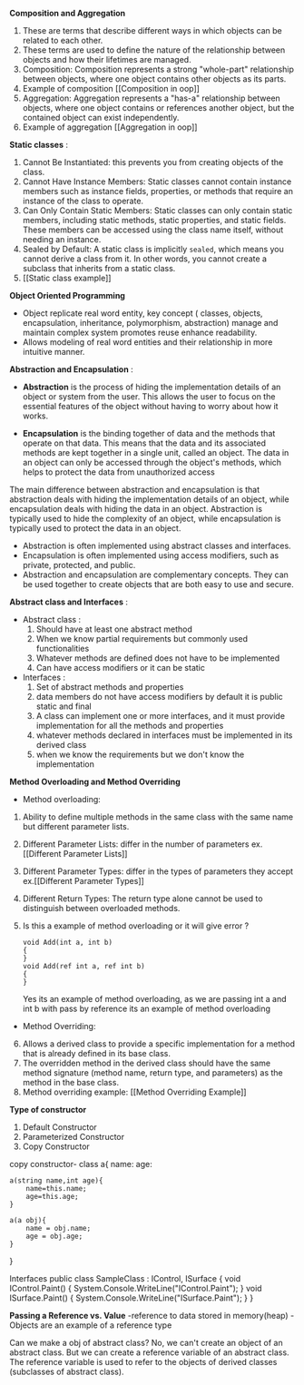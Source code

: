 **Composition and Aggregation**
1. These are terms that describe different ways in which objects can be related to each other.
2. These terms are used to define the nature of the relationship between objects and how their lifetimes are managed.
3. Composition: Composition represents a strong "whole-part" relationship between objects, where one object contains other objects as its parts.
4. Example of composition [[Composition in oop]]
5. Aggregation: Aggregation represents a "has-a" relationship between objects, where one object contains or references another object, but the contained object can exist independently.
6. Example of aggregation [[Aggregation in oop]]

**Static classes** :
1. Cannot Be Instantiated: this prevents you from creating objects of the class.
2. Cannot Have Instance Members: Static classes cannot contain instance members such as instance fields, properties, or methods that require an instance of the class to operate.
3. Can Only Contain Static Members: Static classes can only contain static members, including static methods, static properties, and static fields. These members can be accessed using the class name itself, without needing an instance.
4. Sealed by Default: A static class is implicitly `sealed`, which means you cannot derive a class from it. In other words, you cannot create a subclass that inherits from a static class.
5. [[Static class example]]


**Object Oriented Programming**
- Object replicate real word entity, key concept ( classes, objects, encapsulation, inheritance, polymorphism, abstraction) manage and maintain complex system promotes reuse enhance readability.
- Allows modeling of real word entities and their relationship in more intuitive manner.

**Abstraction and Encapsulation** :
- **Abstraction** is the process of hiding the implementation details of an object or system from the user. This allows the user to focus on the essential features of the object without having to worry about how it works.

- **Encapsulation** is the binding together of data and the methods that operate on that data. This means that the data and its associated methods are kept together in a single unit, called an object. The data in an object can only be accessed through the object's methods, which helps to protect the data from unauthorized access

The main difference between abstraction and encapsulation is that abstraction deals with hiding the implementation details of an object, while encapsulation deals with hiding the data in an object. Abstraction is typically used to hide the complexity of an object, while encapsulation is typically used to protect the data in an object.

- Abstraction is often implemented using abstract classes and interfaces.
- Encapsulation is often implemented using access modifiers, such as private, protected, and public.
- Abstraction and encapsulation are complementary concepts. They can be used together to create objects that are both easy to use and secure.

**Abstract class and Interfaces** :
- Abstract class : 
	 1. Should have at least  one abstract method 
	 2. When we know partial requirements but commonly used functionalities
	 3. Whatever methods are defined does not have to be implemented
	 4. Can have access modifiers or it can be static
- Interfaces :
	1.  Set of abstract methods and properties
	2.  data members do not have access modifiers by default it is public static and final
	3.  A class can implement one or more interfaces, and it must provide implementation for all  the methods and properties 
	4.  whatever methods declared in interfaces must be implemented in its derived class 
	5.  when we know the requirements but we don't know the implementation

**Method Overloading and Method Overriding**
- Method overloading: 
1. Ability to define multiple methods in the same class with the same name but different parameter lists.
2. Different Parameter Lists: differ in the number of parameters ex.[[Different Parameter Lists]]
3. Different Parameter Types: differ in the types of parameters they accept ex.[[Different Parameter Types]]
4. Different Return Types: The return type alone cannot be used to distinguish between overloaded methods. 
5. Is this a example of method overloading or it will give error ? 
	``` 
	void Add(int a, int b)
	{
	}
	void Add(ref int a, ref int b)
	{
	}
	```
	
	Yes its an example of method overloading, as we are passing int a and int b with pass by reference its an example of method overloading

- Method Overriding:
6. Allows a derived class to provide a specific implementation for a method that is already defined in its base class.
7. The overridden method in the derived class should have the same method signature (method name, return type, and parameters) as the method in the base class.
8. Method overriding example: [[Method Overriding Example]]





**Type of constructor**
1. Default Constructor
2. Parameterized Constructor
3. Copy Constructor

copy constructor-
class a{
	name:
	age:
	
	a(string name,int age){
		name=this.name;
		age=this.age;
	}
	
	a(a obj){
		name = obj.name;
		age = obj.age;
	}
}

Interfaces
public class SampleClass : IControl, ISurface
{
    void IControl.Paint()
    {
        System.Console.WriteLine("IControl.Paint");
    }
    void ISurface.Paint()
    {
        System.Console.WriteLine("ISurface.Paint");
    }
}

**Passing a Reference vs. Value**
-reference to data stored in memory(heap)
-Objects are an example of a reference type

Can we make a obj of abstract class?
No, we can't create an object of an abstract class. But we can create a reference variable of an abstract class.
The reference variable is used to refer to the objects of derived classes (subclasses of abstract class).